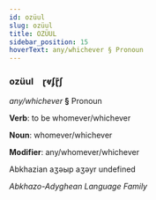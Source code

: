 ```yaml
---
id: ozüul
slug: ozüul
title: OZÜUL
sidebar_position: 15
hoverText: any/whichever § Pronoun
---
```


### ozüul&emsp;<span kind="abugida">ɽⱴʄɽ͊ʃ</span>

*any/whichever* **§** Pronoun

**Verb**: to be whomever/whichever

**Noun**: whomever/whichever

**Modifier**: any/whomever/whichever

Abkhazian аӡәыр aӡəyr undefined

*Abkhazo-Adyghean Language Family*